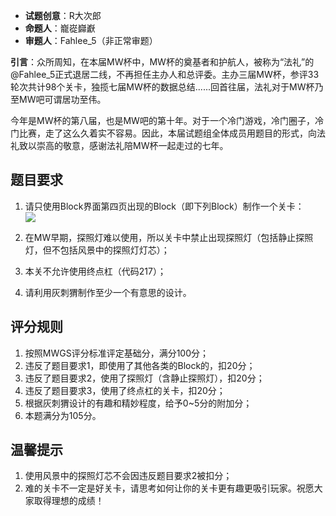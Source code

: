 - **试题创意**：R大次郎
- **命题人**：巃嵸巋巚
- **审题人**：Fahlee_5（非正常审题）

**引言**：众所周知，在本届MW杯中，MW杯的奠基者和护航人，被称为“法礼”的@Fahlee_5正式退居二线，不再担任主办人和总评委。主办三届MW杯，参评33轮次共计98个关卡，独揽七届MW杯的数据总结......回首往届，法礼对于MW杯乃至MW吧可谓居功至伟。

今年是MW杯的第八届，也是MW吧的第十年。对于一个冷门游戏，冷门圈子，冷门比赛，走了这么久着实不容易。因此，本届试题组全体成员用题目的形式，向法礼致以崇高的敬意，感谢法礼陪MW杯一起走过的七年。

## 题目要求

1. 请只使用Block界面第四页出现的Block（即下列Block）制作一个关卡：
    <br><img src="/images/image44.png" />

2. 在MW早期，探照灯难以使用，所以关卡中禁止出现探照灯（包括静止探照灯，但不包括风景中的探照灯灯芯）；
3. 本关不允许使用终点杠（代码217）；
4. 请利用灰刺猬制作至少一个有意思的设计。

## 评分规则

1. 按照MWGS评分标准评定基础分，满分100分；
2. 违反了题目要求1，即使用了其他各类的Block的，扣20分；
3. 违反了题目要求2，使用了探照灯（含静止探照灯），扣20分；
4. 违反了题目要求3，使用了终点杠的关卡，扣20分；
5. 根据灰刺猬设计的有趣和精妙程度，给予0~5分的附加分；
6. 本题满分为105分。

## 温馨提示

1. 使用风景中的探照灯芯不会因违反题目要求2被扣分；
2. 难的关卡不一定是好关卡，请思考如何让你的关卡更有趣更吸引玩家。祝愿大家取得理想的成绩！